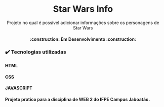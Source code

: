 <h1 align="center">Star Wars Info</h1>
<p align="center">Projeto no qual é possivel adicionar informações sobre os personagens de Star Wars</p>

<h4 align="center"> 
    :construction:  Em Desenvolvimento  :construction:
</h4>

<h3>✔️ Tecnologias utilizadas</h3>
<h4>HTML</h4>
<h4>CSS</h4>
<h4>JAVASCRIPT</h4>

<h4> Projeto pratico para a disciplina de WEB 2 do IFPE Campus Jaboatão. </h4>
